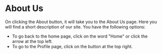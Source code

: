 # About Us

On clicking the About button, it will take you to the About Us page. Here you will find a short description of our site. You have the following options:

- To go back to the home page, click on the word "Home" or click the arrow at the top left.
- To go to the Profile page, click on the button at the top right.
